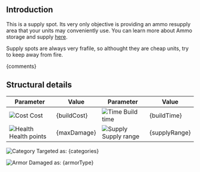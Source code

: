 ## Introduction

This is a supply spot. Its very only objective is providing an ammo resupply area that your units may conveniently use. You can learn more about Ammo storage and supply [here](ammo).

Supply spots are always very frafile, so althought they are cheap units, try to keep away from fire.

{comments}

## Structural details

| Parameter                  | Value       | Parameter                 | Value         |
|----------------------------|-------------|---------------------------|---------------|
| ![Cost][1] Cost            | {buildCost} | ![Time][2] Build time     | {buildTime}   |
| ![Health][3] Health points | {maxDamage} | ![Supply][4] Supply range | {supplyRange} |

![Category][104] Targeted as: {categories}

![Armor][105] Damaged as: {armorType}


[1]: /uploads/ec651a1312826e75c31e416dad059540/hammer_icon.svg
[2]: /uploads/6b5dd9ae4065b8de00d2e1c15aa774d6/clock_icon.svg
[3]: /uploads/129159344ebabef123d1fcb5db9823a2/heart_icon.svg
[4]: /uploads/36e910c23dd318832e2ba5e72c5738dc/ammo_icon.svg
[104]: /uploads/c9800e87cd30bc07a5fbf59d5ff2ae73/accuracy_icon.svg
[105]: /uploads/5e43d946a83a1c4661c4da46dba6c60d/explosion_icon.svg

